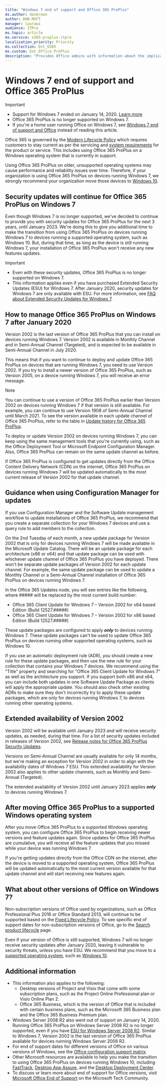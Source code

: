 ```yaml
---
title: "Windows 7 end of support and Office 365 ProPlus"
ms.author: danbrown
author: DHB-MSFT
manager: laurawi
audience: ITPro
ms.topic: article
ms.service: o365-proplus-itpro
localization_priority: Priority
ms.collection: Ent_O365
ms.custom: Ent_Office_ProPlus
description: "Provides Office admins with information about the implications of Windows 7 end of support on Office 365 ProPlus."
---
```


# Windows 7 end of support and Office 365 ProPlus

> [!IMPORTANT]
> - Support for Windows 7 ended on January 14, 2020. [Learn more](https://www.microsoft.com/microsoft-365/windows/end-of-windows-7-support)
> - Office 365 ProPlus is no longer supported on Windows 7.
> - If you're a home user running Office on Windows 7, see [Windows 7 end of support and Office](https://support.office.com/article/78f20fab-b57b-44d7-8368-06a8493f3cb9) instead of reading this article.

Office 365 is governed by the [Modern Lifecycle Policy](https://support.microsoft.com/help/30881/modern-lifecycle-policy) which requires customers to stay current as per the servicing and [system requirements](https://products.office.com/office-resources) for the product or service. This includes using Office 365 ProPlus on a Windows operating system that is currently in support.

Using Office 365 ProPlus on older, unsupported operating systems may cause performance and reliability issues over time. Therefore, if your organization is using Office 365 ProPlus on devices running Windows 7, we strongly recommend your organization move those devices to [Windows 10](https://www.microsoft.com/microsoft-365/windows/end-of-windows-7-support?rtc=1#office-ContentAreaHeadingTemplate-s9f0ou1).

## Security updates will continue for Office 365 ProPlus on Windows 7

Even though Windows 7 is no longer supported, we've decided to continue to provide you with security updates for Office 365 ProPlus for the next 3 years, until January 2023. We're doing this to give you additional time to make the transition from using Office 365 ProPlus on devices running Windows 7 to devices running a supported operating system, such as Windows 10. But, during that time, as long as the device is still running Windows 7, your installation of Office 365 ProPlus won't receive any new features updates.

> [!IMPORTANT]
> - Even with these security updates, Office 365 ProPlus is no longer supported on Windows 7.
> - This information applies even if you have purchased Extended Security Updates (ESU) for Windows 7. After January 2020, security updates for Windows 7 are only available with ESU. For more information, see [FAQ about Extended Security Updates for Windows 7](https://support.microsoft.com/help/4527878/faq-about-extended-security-updates-for-windows-7).

## How to manage Office 365 ProPlus on Windows 7 after January 2020

Version 2002 is the last version of Office 365 ProPlus that you can install on devices running Windows 7. Version 2002 is available in Monthly Channel and in Semi-Annual Channel (Targeted), and is expected to be available in Semi-Annual Channel in July 2020.

This means that if you want to continue to deploy and update Office 365 ProPlus on devices that are running Windows 7, you need to use Version 2002. If you try to install a newer version of Office 365 ProPlus, such as Version 2005, on a device running Windows 7, you will receive an error message.

> [!NOTE]
> You can continue to use a version of Office 365 ProPlus earlier than Version 2002 on devices running Windows 7 if that version is still available. For example, you can continue to use Version 1908 of Semi-Annual Channel until March 2021. To see the version available in each update channel of Office 365 ProPlus, refer to the table in [Update history for Office 365 ProPlus](https://docs.microsoft.com/officeupdates/update-history-office365-proplus-by-date).  

To deploy or update Version 2002 on devices running Windows 7, you can keep using the same management tools that you're currently using, such as the Office Deployment Tool or Microsoft Endpoint Configuration Manager. Also, Office 365 ProPlus can remain on the same update channel as before.

If Office 365 ProPlus is configured to get updates directly from the Office Content Delivery Network (CDN) on the internet, Office 365 ProPlus on devices running Windows 7 will be updated automatically to the most current release of Version 2002 for that update channel.

## Guidance when using Configuration Manager for updates

If you use Configuration Manager and the Software Update management workflow to update installations of Office 365 ProPlus, we recommend that you create a separate collection for your Windows 7 devices and use a query rule to add members to the collection.

On the 2nd Tuesday of each month, a new update package for Version 2002 that is only for devices running Windows 7 will be made available in the Microsoft Update Catalog. There will be an update package for each architecture (x86 or x64) and that update package can be used with whichever update channel of Office 365 ProPlus you have deployed. There won't be separate update packages of Version 2002 for each update channel. For example, the same update package can be used to update a Monthly Channel or a Semi-Annual Channel installation of Office 365 ProPlus on devices running Windows 7.

In the Office 365 Updates node, you will see entries like the following, where ##### will be replaced by the most current build number:

- Office 365 Client Update for Windows 7 – Version 2002 for x64 based Edition (Build 12527.#####)
- Office 365 Client Update for Windows 7 – Version 2002 for x86 based Edition (Build 12527.#####)

These update packages are configured to apply ***only*** to devices running Windows 7. These update packages can't be used to update Office 365 ProPlus on devices running other supported operating systems, such as Windows 10.

If you use an automatic deployment rule (ADR), you should create a new rule for these update packages, and then use the new rule for your collection that contains your Windows 7 devices. We recommend using the "Title" property and searching for "Office 365 Client Update for Windows 7" as well as the architecture you support. If you support both x86 and x64, you can include both updates in one Software Update Package as clients will apply the appropriate update. You should also check other existing ADRs to make sure they don't incorrectly try to apply these update packages, which are only for devices running Windows 7, to devices running other operating systems.

## Extended availability of Version 2002

Version 2002 will be available until January 2023 and will receive security updates, as needed, during that time. For a list of security updates included in releases of Version 2002, see [Release notes for Office 365 ProPlus Security Updates](https://docs.microsoft.com/officeupdates/office365-proplus-security-updates).

Versions on Semi-Annual Channel are usually available for only 14 months, but we're making an exception for Version 2002 in order to align with the availability dates of Windows 7 ESU. This extended availability for Version 2002 also applies to other update channels, such as Monthly and Semi-Annual (Targeted).

The extended availability of Version 2002 until January 2023 applies ***only*** to devices running Windows 7.

## After moving Office 365 ProPlus to a supported Windows operating system

After you move Office 365 ProPlus to a supported Windows operating system, you can configure Office 365 ProPlus to begin receiving newer versions and feature updates again. Since updates for Office 365 ProPlus are cumulative, you will receive all the feature updates that you missed while your device was running Windows 7.

If you're getting updates directly from the Office CDN on the internet, after the device is moved to a supported operating system, Office 365 ProPlus will be updated automatically to the most current version available for that update channel and will start receiving new features again.

## What about other versions of Office on Windows 7?

Non-subscription versions of Office used by organizations, such as Office Professional Plus 2016 or Office Standard 2013, will continue to be supported based on the [Fixed Lifecycle Policy](https://support.microsoft.com/help/14085). To see specific end of support dates for non-subscription versions of Office, go to the [Search product lifecycle](https://support.microsoft.com/lifecycle/search) page.

Even if your version of Office is still supported, Windows 7 will no longer receive security updates after January 2020, leaving it vulnerable to security threats, unless you have ESU. We recommend that you move to a [supported operating system](https://products.office.com/office-resources), such as [Windows 10](https://www.microsoft.com/microsoft-365/windows/end-of-windows-7-support?rtc=1#office-ContentAreaHeadingTemplate-s9f0ou1).

## Additional information

- This information also applies to the following:
   - Desktop versions of Project and Visio that come with some subscription plans, such as the Project Online Professional plan or Visio Online Plan 2.
  - Office 365 Business, which is the version of Office that is included with certain business plans, such as the Microsoft 365 Business plan and the Office 365 Business Premium plan.
- Windows Server 2008 R2 also went out of support on January 14, 2020. Running Office 365 ProPlus on Windows Server 2008 R2 is no longer supported, even if you have [ESU for Windows Server 2008 R2](https://www.microsoft.com/cloud-platform/extended-security-updates). Similar to Windows 7, Version 2002 is the last version of Office 365 ProPlus available for devices running Windows Server 2008 R2.  
- For end of support dates for different versions of Office on various versions of Windows, see the [Office configuration support matrix](https://go.microsoft.com/fwlink/p/?linkid=2111390).
- Other Microsoft resources are available to help you make the transition to using Office 365 ProPlus on devices running Windows 10, including [FastTrack](https://docs.microsoft.com/fasttrack/win-10-fasttrack-benefit-for-windows-10), [Desktop App Assure](https://docs.microsoft.com/fasttrack/win-10-desktop-app-assure), and the [Desktop Deployment Center](https://docs.microsoft.com/microsoft-365/enterprise/desktop-deployment-center-home).
- To discuss or learn more about end of support for Office versions, visit [Microsoft Office End of Support](https://techcommunity.microsoft.com/t5/microsoft-office-end-of-support/ct-p/OfficeEOS) on the Microsoft Tech Community.